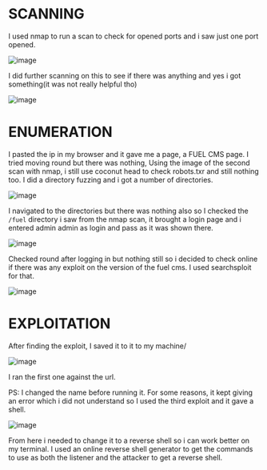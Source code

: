 # SCANNING

I used nmap to run a scan to check for opened ports and i saw just one port opened. 

![image](https://github.com/user-attachments/assets/707a32cf-4884-421c-9289-2bb9e0cd8157)

I did further scanning on this to see if there was anything and yes i got something(it was not really helpful tho)

![image](https://github.com/user-attachments/assets/3154ecc8-7c0f-452a-9332-d76c7b710d81)

# ENUMERATION

I pasted the ip in my browser and it gave me a page, a FUEL CMS page. I tried moving round but there was nothing, Using the image of the second scan with nmap, i still use coconut head to check robots.txr and still nothing too. I did a directory fuzzing
and i got a number of directories.

![image](https://github.com/user-attachments/assets/0231f25d-f270-4bba-8008-48c10cc40bce)

I navigated to the directories but there was nothing also so I checked the ```/fuel``` directory i saw from the nmap scan, it brought a login page and i entered admin admin as login and pass as it was shown there.

![image](https://github.com/user-attachments/assets/44f70a8a-2916-47e0-b6a0-d629e119389e)

Checked round after logging in but nothing still so i decided to check online if there was any exploit on the version of the fuel cms. I used searchsploit for that.

![image](https://github.com/user-attachments/assets/e918cec4-edf4-4e0b-907c-7971a4d19405)

# EXPLOITATION

After finding the exploit, I saved it to it to my machine/

![image](https://github.com/user-attachments/assets/1b3cd828-ad11-4b8a-b6cc-5de3f70285ba)

I ran the first one against the url. 

PS: I changed the name before running it. For some reasons, it kept giving an error which i did not understand so I used the third exploit and it gave a shell. 

![image](https://github.com/user-attachments/assets/fe6e75b2-68e2-41b1-a4fd-148369f17499)

From here i needed to change it to a reverse shell so i can work better on my terminal. I used an online reverse shell generator to get the commands to use as both the listener and the attacker to get a reverse shell.


